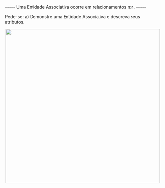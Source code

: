 ----- Uma Entidade Associativa ocorre em relacionamentos n:n. -----

Pede-se:
a) Demonstre uma Entidade Associativa e descreva seus atributos.

<div align="center">
<img src="https://user-images.githubusercontent.com/89097348/161443672-27b4b95c-f478-49ce-bb1c-8e5f61f27f88.png" width="500px" />
</div>

